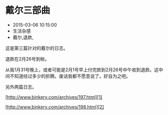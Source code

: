 # 戴尔三部曲
- 2015-03-06 10:15:00
- 生活杂感
- 戴尔,退款,

<!--markdown-->这是第三篇针对的戴尔的日志。


<!--more-->


退款在2月26号到帐。

从我1月31号晚上，或者可能是2月1号早上付完款到2月26号中午收到退款。这中间不知道经过多少的折腾。废话我都不愿意说了。好自为之吧。

另外两篇日志。

[http://www.binkery.com/archives/197.html][1]

[http://www.binkery.com/archives/198.html][2]


  [1]: http://www.binkery.com/archives/197.html
  [2]: http://www.binkery.com/archives/198.html